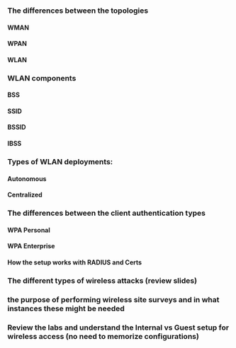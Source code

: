 ### The differences between the topologies
#### WMAN
#### WPAN
#### WLAN


### WLAN components
#### BSS
#### SSID
#### BSSID
#### IBSS


### Types of WLAN deployments: 
#### Autonomous
#### Centralized


### The differences between the client authentication types 
#### WPA Personal
#### WPA Enterprise
#### How the setup works with RADIUS and Certs


### The different types of wireless attacks (review slides)


### the purpose of performing wireless site surveys and in what instances these might be needed


### Review the labs and understand the Internal vs Guest setup for wireless access (no need to memorize configurations)